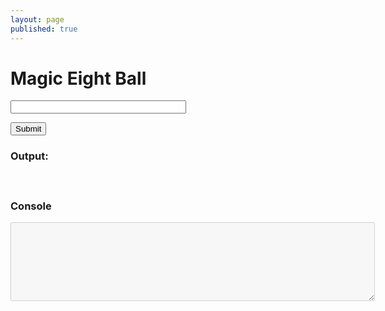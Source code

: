 ```yaml
---
layout: page
published: true
---
```


<h1>Magic Eight Ball</h1>

<form onsubmit="eightBall(); return false">
  <p>
    <input id="question" size="32">
  </p>
  <input type="submit">
  <h3>Output: </h3>
</form>

<div id="output" style="margin-top: 10px; padding: 10px 5px; color: #444; line-height: 1.5;"></div>

<script>
  var f = document.forms[0];
  
  const OUTCOMES = [
    "It is certain", "It is decidedly so", "Without a doubt","Yes, definitely",
    "You may rely on it","As I see it, yes","Most likely","Outlook good","Yes",
    "Signs point to yes","Reply hazy try again","Ask again later", "Better not tell you now",
    "Cannot predict now","Concentrate and ask again","Don't count on it",
    "My reply is no","My sources say no","Outlook not so good","Very doubtful"
   ]

  var answers = {}
  
  function solution(question) {
    question = question.replace(/[^\w ]/g, "").trim()
    var reply = OUTCOMES[Math.floor(Math.random() * OUTCOMES.length)]
    if (!Object.keys(answers).includes(question)){
      answers[question] = reply
      document.getElementById("alltext").value += question + ": " + answers[question] + "\n";
      document.getElementById("alltext").scrollTop = document.getElementById("alltext").scrollHeight 
    }
    return answers[question]
  }
  
  function eightBall() {

    var output = document.querySelector('#output');
   
    window.setTimeout(_ => {
      output.innerHTML = solution(f.question.value);
    })
  }
</script>

<h3>Console</h3>
<textarea disabled id="alltext" cols="70" rows="8" data-role="none"></textarea>

